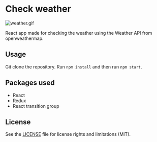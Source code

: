 # Check weather
![weather.gif](https://bojangabric.com/images/weather/weather-full.gif)

React app made for checking the weather using the Weather API from openweathermap.

## Usage
Git clone the repository. Run `npm install` and then run `npm start`.

## Packages used
* React
* Redux
* React transition group

## License
See the [LICENSE](LICENSE) file for license rights and limitations (MIT).
